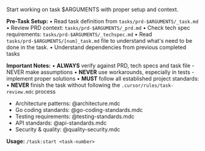 Start working on task $ARGUMENTS with proper setup and context.

**Pre-Task Setup:**
• Read task definition from `tasks/prd-$ARGUMENTS/_task.md`
• Review PRD context: `tasks/prd-$ARGUMENTS/_prd.md`
• Check tech spec requirements: `tasks/prd-$ARGUMENTS/_techspec.md`
• Read `tasks/prd-$ARGUMENTS/[num]_task.md` file to understand what's need to be done in the task.
• Understand dependencies from previous completed tasks

**Important Notes:**
• **ALWAYS** verify against PRD, tech specs and task file - NEVER make assumptions
• **NEVER** use workarounds, especially in tests - implement proper solutions
• **MUST** follow all established project standards:
• **NEVER** finish the task without following the `.cursor/rules/task-review.mdc` process

- Architecture patterns: @architecture.mdc
- Go coding standards: @go-coding-standards.mdc
- Testing requirements: @testing-standards.mdc
- API standards: @api-standards.mdc
- Security & quality: @quality-security.mdc

**Usage:** `/task:start <task-number>`
